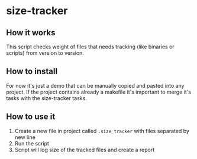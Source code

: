 # size-tracker

## How it works
This script checks weight of files that needs tracking (like binaries or scripts) from version to version.

## How to install
For now it's just a demo that can be manually copied and pasted into any project. If the project contains already a makefile it's important to merge it's tasks with the size-tracker tasks.

## How to use it
1. Create a new file in project called `.size_tracker` with files separated by new line
2. Run the script
3. Script will log size of the tracked files and create a report
